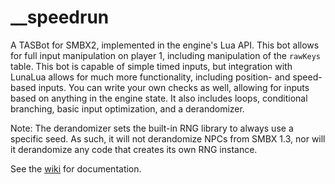 # __speedrun
A TASBot for SMBX2, implemented in the engine's Lua API. This bot allows for full input manipulation on player 1, including manipulation of the `rawKeys` table. This bot is capable of simple timed inputs, but integration with LunaLua allows for much more functionality, including position- and speed-based inputs. You can write your own checks as well, allowing for inputs based on anything in the engine state. It also includes loops, conditional branching, basic input optimization, and a derandomizer.

Note: The derandomizer sets the built-in RNG library to always use a specific seed. As such, it will not derandomize NPCs from SMBX 1.3, nor will it derandomize any code that creates its own RNG instance.

See the [wiki](https://github.com/Sambo3975/__speedrun/wiki/) for documentation.
